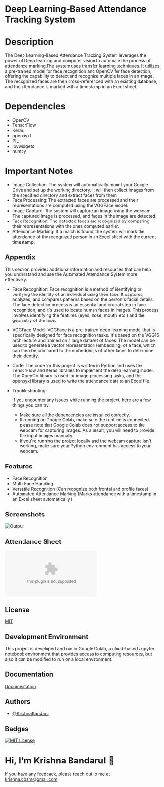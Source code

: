 # Deep Learning-Based Attendance Tracking System
# Description
The Deep Learning-Based Attendance Tracking System leverages the power of Deep learning and computer vision to automate the process of attendance marking.The system uses transfer learning techniques. It utilizes a pre-trained model for face recognition and OpenCV for face detection, offering the capability to detect and recognize multiple faces in an image. The recognized faces are then cross-referenced with an existing database, and the attendance is marked with a timestamp in an Excel sheet.


# Dependencies
- OpenCV
- TensorFlow
- Keras
- openpyxl
- PIL
- ipywidgets
- numpy

# Important Notes
- Image Collection: The system will automatically mount your Google Drive and set up the working directory. It will then collect images from the specified directory and extract faces from them.
- Face Processing: The extracted faces are processed and their representations are computed using the VGGFace model.
- Image Capture: The system will capture an image using the webcam. The captured image is processed, and faces in the image are detected.
- Face Recognition: The detected faces are recognized by comparing their representations with the ones computed earlier.
- Attendance Marking: If a match is found, the system will mark the attendance of the recognized person in an Excel sheet with the current timestamp.


## Appendix

This section provides additional information and resources that can help you understand and use the Automated Attendance System more effectively.

- Face Recognition:
    Face recognition is a method of identifying or verifying the identity of an individual using their face. It captures, analyzes, and compares patterns based on the person's facial details. The face detection process is an essential and crucial step in face recognition, and it's used to locate human faces in images. This process involves identifying the features (eyes, nose, mouth, etc.) and the geometry of the face.

-  VGGFace Model:
    VGGFace is a pre-trained deep learning model that is specifically designed for face recognition tasks. It's based on the VGG16 architecture and trained on a large dataset of faces. The model can be used to generate a vector representation (embedding) of a face, which can then be compared to the embeddings of other faces to determine their identity.

- Code:
    The code for this project is written in Python and uses the TensorFlow and Keras libraries to implement the deep learning model. The OpenCV library is used for image processing tasks, and the openpyxl library is used to write the attendance data to an Excel file.

- Troubleshooting:

    If you encounter any issues while running the project, here are a few things you can try:
    - Make sure all the dependencies are installed correctly.
    - If running on Google Colab, make sure the runtime is connected. please note that Google Colab does not support access to the webcam for capturing images. As a result, you will need to provide the input images manually.
    - If you're running the project locally and the webcam capture isn't working, make sure your Python environment has access to your webcam.
## Features

- Face Recognition
- Multi-Face Handling
- Versatile Recognition (Can recognize both frontal and profile faces)
- Automated Attendance Marking (Marks attendance with a timestamp in an Excel sheet automatically.)

## Screenshots

![Output](https://github.com/krishna-bbsm/Deep-Learning-Based-Attendance-Tracking-System/blob/3ba1426a26e5f232e3907f44f85286ec9266d78a/output_image.jpg)

## Attendance Sheet
![Attendance](https://github.com/krishna-bbsm/Deep-Learning-Based-Attendance-Tracking-System/blob/63ddc5dfbdbe31996b5f5d95046dd9bc623e14a2/data.xlsx)


## License

[MIT](https://choosealicense.com/licenses/mit/)


## Development Environment

This project is developed and run in Google Colab, a cloud-based Jupyter notebook environment that provides access to computing resources, but  also it can be modified to run on a local environment.
    
## Documentation

[Documentation](https://github.com/krishna-bbsm/Automated_Attendance_System/blob/main/README.md)


## Authors

- [@KrishnaBandaru](https://www.github.com/octokatherine)


## Badges

[![MIT License](https://img.shields.io/badge/License-MIT-green.svg)](https://choosealicense.com/licenses/mit/)



# Hi, I'm Krishna Bandaru! 👋



If you have any feedback, 
please reach out to me at krishna.bbsm@gmail.com

